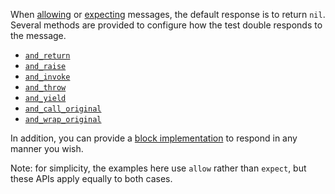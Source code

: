 When [allowing](./basics/allowing-messages) or [expecting](./basics/expecting-messages) messages, the default response is to return `nil`. Several
methods are provided to configure how the test double responds to the message.

* <a href="./configuring-responses/returning-a-value">`and_return`</a>
* <a href="./configuring-responses/raising-an-error">`and_raise`</a>
* <a href="./configuring-responses/mixed-responses">`and_invoke`</a>
* <a href="./configuring-responses/throwing">`and_throw`</a>
* <a href="./configuring-responses/yielding">`and_yield`</a>
* <a href="./configuring-responses/calling-the-original-implementation">`and_call_original`</a>
* <a href="./configuring-responses/wrapping-the-original-implementation">`and_wrap_original`</a>

In addition, you can provide a [block implementation](./configuring-responses/block-implementation) to respond in any manner you wish.

Note: for simplicity, the examples here use `allow` rather than `expect`, but these APIs apply equally to both cases.
